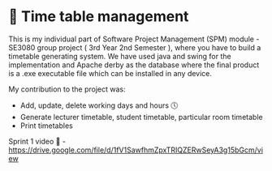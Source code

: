 # 📝 Time table management

This is my individual part of Software Project Management (SPM) module - SE3080 group project ( 3rd Year 2nd Semester ), where you have to build a timetable generating system. We have used java and swing for the implementation and Apache derby as the database where the final product is a .exe executable file which can be installed in any device.

My contribution to the project was:

- Add, update, delete working days and hours 🕔
- Generate lecturer timetable, student timetable, particular room timetable 
- Print timetables 

Sprint 1 video 🎥 - https://drive.google.com/file/d/1fV1SawfhmZpxTRIQZERwSeyA3g15bGcm/view


